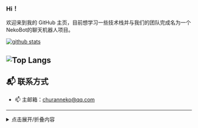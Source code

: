 ### Hi！
欢迎来到我的 GitHub 主页，目前想学习一些技术栈并与我们的团队完成名为一个NekoBot的聊天机器人项目。

[![github stats](https://github-readme-stats.vercel.app/api?username=ChuranNeko&show_icons=true&count_private=true&include_all_commits=true&line_height=28&hide_rank=false&theme=dark&bg_color=DEG,1E90FF,87CEEB&text_color=E6E6FA&icon_color=FFFACD)](https://github.com/anuraghazra/github-readme-stats)

![Top Langs](https://github-readme-stats.vercel.app/api/top-langs/?username=ChuranNeko&layout=compact)
---
## 📬 联系方式

- 📫 主邮箱：[churanneko@qq.com](mailto:churanneko@qq.com)

---

<details> <summary>点击展开/折叠内容</summary>

## 🌐 我的域名

- 🏠 churanneko.com(作为个人长域名使用)
- 🌸 crneko.top(作为个人短域名)
- 🎬 nekolook.com
- 🧪 nekobot.dev (给猫猫们提供我们的项目Nekobot的一些文档等)

---

## 🔗 社交媒体

- 🎥 [Bilibili](https://space.bilibili.com/443211409)
- 🐦 [Twitter](https://twitter.com/ocean_bili)

---
  
### Tech Stack

#### 🧠 Programming Languages:
![](https://img.shields.io/badge/TypeScript-blue?style=flat-square&logo=typescript&logoColor=white) ![](https://img.shields.io/badge/TSX-blue?style=flat-square&logo=react&logoColor=white) ![](https://img.shields.io/badge/JavaScript-F7DF1E?style=flat-square&logo=javascript&logoColor=black) ![](https://img.shields.io/badge/Go-00ADD8?style=flat-square&logo=go&logoColor=white) ![](https://img.shields.io/badge/Rust-black?style=flat-square&logo=rust&logoColor=white) ![](https://img.shields.io/badge/C-gray?style=flat-square&logo=c&logoColor=white) ![](https://img.shields.io/badge/C++-00599C?style=flat-square&logo=cplusplus&logoColor=white) ![](https://img.shields.io/badge/Java-007396?style=flat-square&logo=java&logoColor=white) ![](https://img.shields.io/badge/C%23-239120?style=flat-square&logo=csharp&logoColor=white) ![](https://img.shields.io/badge/Python-3776AB?style=flat-square&logo=python&logoColor=white)

#### 🎨 Stylesheet:
![](https://img.shields.io/badge/CSS3-1572B6?style=flat-square&logo=css3&logoColor=white) ![](https://img.shields.io/badge/TailwindCSS-06B6D4?style=flat-square&logo=tailwindcss&logoColor=white) ![](https://img.shields.io/badge/UnoCSS-333333?style=flat-square&logo=unocss&logoColor=white)

#### 🧾 Markup Languages:
![](https://img.shields.io/badge/HTML5-E34F26?style=flat-square&logo=html5&logoColor=white) ![](https://img.shields.io/badge/XML-005FAD?style=flat-square&logo=xml&logoColor=white) ![](https://img.shields.io/badge/JSON-black?style=flat-square&logo=json&logoColor=white) ![](https://img.shields.io/badge/YAML-CB171E?style=flat-square&logo=yaml&logoColor=white) ![](https://img.shields.io/badge/TOML-9C4121?style=flat-square&logo=toml&logoColor=white) ![](https://img.shields.io/badge/Markdown-000000?style=flat-square&logo=markdown&logoColor=white)

#### 🧩 Frameworks:
![](https://img.shields.io/badge/React-61DAFB?style=flat-square&logo=react&logoColor=white) ![](https://img.shields.io/badge/Next.js-black?style=flat-square&logo=next.js&logoColor=white) ![](https://img.shields.io/badge/Vite-646CFF?style=flat-square&logo=vite&logoColor=white) ![](https://img.shields.io/badge/Webpack-8DD6F9?style=flat-square&logo=webpack&logoColor=white) ![](https://img.shields.io/badge/Esbuild-FFCF00?style=flat-square&logo=esbuild&logoColor=black) ![](https://img.shields.io/badge/Tauri-24C8D8?style=flat-square&logo=tauri&logoColor=white) ![](https://img.shields.io/badge/Electron-47848F?style=flat-square&logo=electron&logoColor=white) ![](https://img.shields.io/badge/Echo-00ADD8?style=flat-square&logo=go&logoColor=white) ![](https://img.shields.io/badge/Fiber-00ADD8?style=flat-square&logo=go&logoColor=white) ![](https://img.shields.io/badge/Hexo-0E83CD?style=flat-square&logo=Hexo&logoColor=white)

#### ☸️ DevOps / Platform:
![](https://img.shields.io/badge/Kubernetes-326CE5?style=flat-square&logo=kubernetes&logoColor=white)

#### 🖥️ Operating Systems:
![](https://img.shields.io/badge/macOS-000000?style=flat-square&logo=apple&logoColor=white) ![](https://img.shields.io/badge/Arch%20Linux-1793D1?style=flat-square&logo=archlinux&logoColor=white) ![](https://img.shields.io/badge/Ubuntu-E95420?style=flat-square&logo=ubuntu&logoColor=white) ![](https://img.shields.io/badge/HarmonyOS-black?style=flat-square&logo=harmonyos&logoColor=white) ![](https://img.shields.io/badge/Android-3DDC84?style=flat-square&logo=android&logoColor=white) ![](https://img.shields.io/badge/Windows-0078D6?style=flat-square&logo=windows&logoColor=white)

#### 🗃️ Databases:
![](https://img.shields.io/badge/MongoDB-47A248?style=flat-square&logo=mongodb&logoColor=white) ![](https://img.shields.io/badge/MySQL-4479A1?style=flat-square&logo=mysql&logoColor=white) ![](https://img.shields.io/badge/SQLite-003B57?style=flat-square&logo=sqlite&logoColor=white)

#### 🎮 Others:
![](https://img.shields.io/badge/Git-F05032?style=flat-square&logo=git&logoColor=white) ![](https://img.shields.io/badge/Minecraft-3C9A1A?style=flat-square&logo=minecraft&logoColor=white)
</details>

